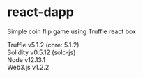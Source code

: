 # react-dapp
Simple coin flip game using Truffle react box

Truffle v5.1.2 (core: 5.1.2)  
Solidity v0.5.12 (solc-js)  
Node v12.13.1  
Web3.js v1.2.2
